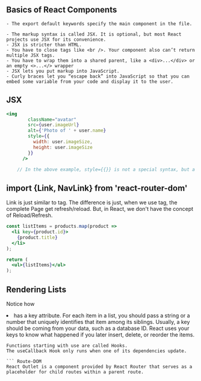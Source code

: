 ## Basics of React Components
```text
- The export default keywords specify the main component in the file.

- The markup syntax is called JSX. It is optional, but most React projects use JSX for its convenience. 
- JSX is stricter than HTML. 
- You have to close tags like <br />. Your component also can’t return multiple JSX tags.
- You have to wrap them into a shared parent, like a <div>...</div> or an empty <>...</> wrapper
- JSX lets you put markup into JavaScript. 
- Curly braces let you “escape back” into JavaScript so that you can embed some variable from your code and display it to the user. 
```

## JSX
```jsx
<img
        className="avatar"
        src={user.imageUrl}
        alt={'Photo of ' + user.name}
        style={{
          width: user.imageSize,
          height: user.imageSize
        }}
      />

    // In the above example, style={{}} is not a special syntax, but a regular {} object inside the style={ } JSX curly braces. 
```


## import {Link, NavLink} from 'react-router-dom'
Link is just similar to <a> tag. The difference is just, when we use <a> tag, the complete Page get refresh/reload.
But, in React, we don't have the concept of Reload/Refresh. 

```jsx
const listItems = products.map(product =>
  <li key={product.id}>
    {product.title}
  </li>
);

return (
  <ul>{listItems}</ul>
);
```
## Rendering Lists
Notice how <li> has a key attribute. For each item in a list, you should pass a string or a number that uniquely identifies that item among its siblings. Usually, a key should be coming from your data, such as a database ID. React uses your keys to know what happened if you later insert, delete, or reorder the items.


```text
Functions starting with use are called Hooks. 
The useCallback Hook only runs when one of its dependencies update.

``` Route-DOM
React Outlet is a component provided by React Router that serves as a placeholder for child routes within a parent route.